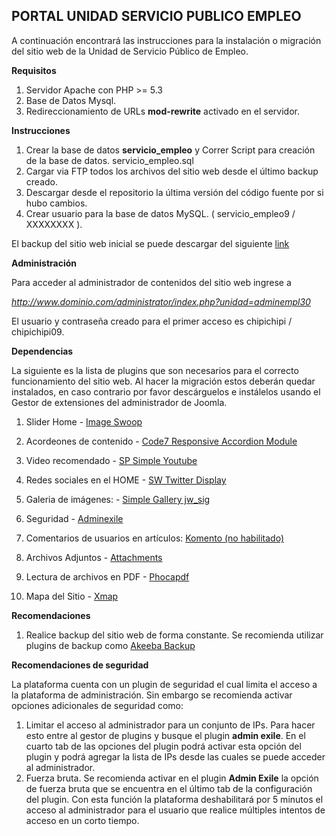 ## PORTAL UNIDAD SERVICIO PUBLICO EMPLEO ##

A continuación encontrará las instrucciones para la instalación o migración del sitio web de la Unidad de Servicio Público de Empleo.

**Requisitos**

1. Servidor Apache con PHP >= 5.3
2. Base de Datos Mysql.
3. Redireccionamiento de URLs **mod-rewrite** activado en el servidor.

**Instrucciones**

1. Crear la base de datos **servicio_empleo** y  Correr Script para creación de la base de datos. servicio_empleo.sql
2. Cargar via FTP todos los archivos del sitio web desde el último backup creado.
3. Descargar desde el repositorio la última versión del código fuente por si hubo cambios.
4. Crear usuario para la base de datos MySQL. ( servicio_empleo9 / XXXXXXXX ).

El backup del  sitio web inicial se puede descargar del siguiente [link](https://www.dropbox.com/s/nzwvq5ed4fcf0v6/website_backup_Servicio%20Empleo.zip)

**Administración**

Para acceder al administrador de contenidos del sitio web ingrese a

*http://www.dominio.com/administrator/index.php?unidad=adminempl30*

El usuario y contraseña creado para el primer acceso es chipichipi / chipichipi09.

**Dependencias**

La siguiente es la lista de plugins que son necesarios para el correcto funcionamiento del sitio web. Al hacer la migración estos deberán quedar instalados, en caso contrario por favor descárguelos e instálelos usando el Gestor de extensiones del administrador de Joomla.

1. Slider Home - [Image Swoop](http://extensions.joomla.org/extensions/photos-a-images/slideshow/image-jquery-slideshow/24350)

2. Acordeones de contenido - [Code7 Responsive Accordion Module](http://extensions.joomla.org/extensions/news-display/articles-display/articles-showcase/19692)

3. Video recomendado - [SP Simple Youtube](http://extensions.joomla.org/extensions/social-web/social-media/video-channels/16654)

4. Redes sociales en el HOME - [SW Twitter Display](http://extensions.joomla.org/extensions/social-web/social-display/twitter-display/25649)

5. Galeria de imágenes: - [Simple Gallery jw_sig](http://www.joomlaworks.net/extensions/free/simple-image-gallery)

6. Seguridad - [Adminexile](http://extensions.joomla.org/extensions/access-a-security/site-security/login-protection/15711)

7. Comentarios de usuarios en artículos: [Komento (no habilitado)](http://extensions.joomla.org/extensions/contacts-and-feedback/articles-comments/20527)

8. Archivos Adjuntos - [Attachments](http://extensions.joomla.org/extensions/directory-a-documentation/downloads/3115)

9. Lectura de archivos en PDF - [Phocapdf](http://extensions.joomla.org/extensions/style-a-design/print-a-pdf/7492)

10. Mapa del Sitio - [Xmap](http://extensions.joomla.org/extensions/structure-a-navigation/site-map/3066)


**Recomendaciones**

1. Realice backup del sitio web de forma constante. Se recomienda utilizar plugins de backup como [Akeeba Backup](http://extensions.joomla.org/extensions/access-a-security/site-security/backup/1606)


**Recomendaciones de seguridad**

La plataforma cuenta con un plugin de seguridad el cual limita el acceso a la plataforma de administración. Sin embargo se recomienda activar opciones adicionales de seguridad como:

1. Limitar el acceso al administrador para un conjunto de IPs. Para hacer esto entre al gestor de plugins y busque el plugin **admin exile**. En el cuarto tab de las opciones del plugin podrá activar esta opción del plugin y podrá agregar la lista de IPs desde las cuales se puede acceder al administrador.
2. Fuerza bruta. Se recomienda activar en el plugin **Admin Exile** la opción de fuerza bruta que se encuentra en el último tab de la configuración del plugin. Con esta función la plataforma deshabilitará por 5 minutos el acceso al administrador para el usuario que realice múltiples intentos de acceso en un corto tiempo.